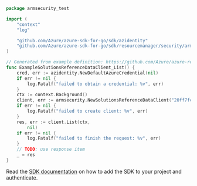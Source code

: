 ```go
package armsecurity_test

import (
	"context"
	"log"

	"github.com/Azure/azure-sdk-for-go/sdk/azidentity"
	"github.com/Azure/azure-sdk-for-go/sdk/resourcemanager/security/armsecurity"
)

// Generated from example definition: https://github.com/Azure/azure-rest-api-specs/tree/main/specification/security/resource-manager/Microsoft.Security/stable/2020-01-01/examples/SecuritySolutionsReferenceData/GetSecuritySolutionsReferenceDataSubscription_example.json
func ExampleSolutionsReferenceDataClient_List() {
	cred, err := azidentity.NewDefaultAzureCredential(nil)
	if err != nil {
		log.Fatalf("failed to obtain a credential: %v", err)
	}
	ctx := context.Background()
	client, err := armsecurity.NewSolutionsReferenceDataClient("20ff7fc3-e762-44dd-bd96-b71116dcdc23", cred, nil)
	if err != nil {
		log.Fatalf("failed to create client: %v", err)
	}
	res, err := client.List(ctx,
		nil)
	if err != nil {
		log.Fatalf("failed to finish the request: %v", err)
	}
	// TODO: use response item
	_ = res
}
```

Read the [SDK documentation](https://github.com/Azure/azure-sdk-for-go/blob/sdk%2Fresourcemanager%2Fsecurity%2Farmsecurity%2Fv0.7.0/sdk/resourcemanager/security/armsecurity/README.md) on how to add the SDK to your project and authenticate.
